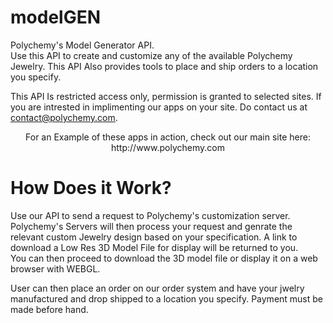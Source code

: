 modelGEN
========

Polychemy's Model Generator API. <br>
Use this API to create and customize any of the available Polychemy Jewelry.
This API Also provides tools to place and ship orders to a location you specify.

This API Is restricted access only, permission is granted to selected sites. 
If you are intrested in implimenting our apps on your site. Do contact us at contact@polychemy.com.


<center>
For an Example of these apps in action, check out our main site here:<br>
http://www.polychemy.com
</center>

How Does it Work?
=================
Use our API to send a request to Polychemy's customization server. <br>
Polychemy's Servers will then process your request and genrate the relevant custom Jewelry design based on your specification. A link to download a Low Res 3D Model File for display will be returned to you.<br>
You can then proceed to download the 3D model file or display it on a web browser with WEBGL.<br>

User can then place an order on our order system and have your jwelry manufactured and drop shipped to a location you specify. Payment must be made before hand.
